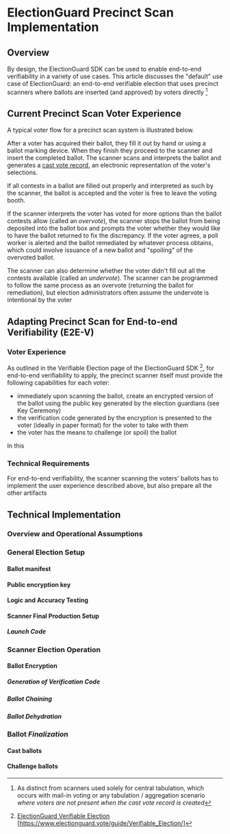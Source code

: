 # ElectionGuard Precinct Scan Implementation

## Overview

By design, the ElectionGuard SDK can be used to enable end-to-end verifiability in a variety of use cases. This article discusses the "default" use case of ElectionGuard: an end-to-end verifiable election that uses precinct scanners where ballots are inserted (and approved) by voters directly [^precinct-scan]

## Current Precinct Scan Voter Experience

A typical voter flow for a precinct scan system is illustrated below. 

After a voter has acquired their ballot, they fill it out by hand or using a ballot marking device. When they finish they proceed to the scanner and insert the completed ballot. The scanner scans and interprets the ballot and generates a [cast vote record](), an electronic representation of the voter's selections.

If all contests in a ballot are filled out properly and interpreted as such by the scanner, the ballot is accepted and the voter is free to leave the voting booth. 

If the scanner interprets the voter has voted for more options than the ballot contests allow (called an _overvote_), the scanner stops the ballot from being deposited into the ballot box and prompts the voter whether they would like to have the ballot returned to fix the discrepancy. If the voter agrees, a poll worker is alerted and the ballot remediated by whatever process obtains, which could involve issuance of a new ballot and "spoiling" of the overvoted ballot. 

The scanner can also determine whether the voter didn't fill out all the contests available (called an _undervote_). The scanner can be programmed to follow the same process as an overvote (returning the ballot for remediation), but election administrators often assume the undervote is intentional by the voter 

## Adapting Precinct Scan for End-to-end Verifiability (E2E-V)

### Voter Experience

As outlined in the Verifiable Election page of the ElectionGuard SDK [^e2e-v], for end-to-end verifiability to apply, the precinct scanner itself must provide the following capabilities for each voter:

* immediately upon scanning the ballot, create an encrypted version of the ballot using the public key generated by the election guardians (see Key Ceremony)
* the verification code generated by the encryption is presented to the voter (ideally in paper format) for the voter to take with them 
* the voter has the means to challenge (or spoil) the ballot

In this 

### Technical Requirements

For end-to-end verifiability, the scanner scanning the voters' ballots has to implement the user experience described above, but also prepare all the other artifacts

## Technical Implementation

### Overview and Operational Assumptions


### General Election Setup

#### Ballot manifest

#### Public encryption key

#### Logic and Accuracy Testing

#### Scanner Final Production Setup

##### Launch Code

### Scanner Election Operation

#### Ballot Encryption

##### Generation of Verification Code

##### Ballot Chaining

##### Ballot ***Dehydration***

### Ballot *Finalization*

#### Cast ballots

#### Challenge ballots

[^precinct-scan]: As distinct from scanners used solely for central tabulation, which occurs with mail-in voting or any tabulation / aggregation scenario *where voters are not present when the cast vote record is created*

[^e2e-v]: [ElectionGuard Verifiable Election](https://www.electionguard.vote/guide/Verifiable_Election/) [https://www.electionguard.vote/guide/Verifiable_Election/]